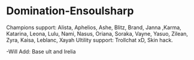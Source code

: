 # Domination-Ensoulsharp
Champions support: Alista, Aphelios, Ashe, Blitz, Brand, Janna ,Karma, Katarina, Leona, Lulu, Nami, Nasus, Oriana, Soraka, Vayne, Yasuo, Zilean, Zyra, Kaisa, Leblanc, Xayah 
Ultility support: Trollchat xD, Skin hack.

-Will Add: Base ult and Irelia

